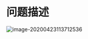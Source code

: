 # 问题描述

![image-20200423113712536](C:\Users\96503\AppData\Roaming\Typora\typora-user-images\image-20200423113712536.png)